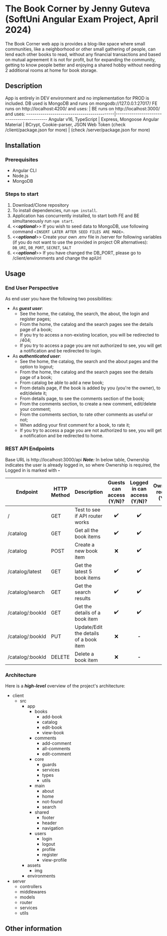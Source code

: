 # The Book Corner by Jenny Guteva (SoftUni Angular Exam Project, April 2024)
The Book Corner web app is provides a blog-like space where small communities, like a neighborhood or other small gathering of people, can lend each other books to read, without any financial transactions and based on mutual agreement it is not for profit, but for expanding the community, getting to know people better and enjoying a shared hobby without needing 2 additional rooms at home for book storage.

## Description
App is entirely in DEV environment and no implementation for PROD is included. DB used is MongoDB and runs on mongodb://127.0.0.1:27017/
FE runs on http://localhost:4200/ and uses: | BE runs on http://localhost:3000/ and uses:
--------------------------------------------|--------------------------------------------
Angular v16, TypeScript | Express, Mongoose
Angular Material | BCrypt, Cookie-parser, JSON Web Token
(check /client/package.json for more) | (check /server/package.json for more)

## Installation
### Prerequisites
- Angular CLI
- Node.js
- MongoDB

### Steps to start
1. Download/Clone repository
2. To install dependencies, run `npm install`.
3. Application has concurrently installed, to start both FE and BE simultaneously run `npm start`.
4. <<***optional***>> If you wish to seed data to MongoDB, use following command `<INSERT LATER AFTER SEED FILES ARE MADE>`.
5. <<***optional***>> Create your own .env file in /server for following variables (if you do not want to use the provided in project OR alternatives): ```DB_URI```, ```DB_PORT```, ```SECRET```, ```SALT```
6. <<***optional***>> If you have changed the DB_PORT, please go to /client/environments and change the apiUrl

## Usage
### End User Perspective
As end user you have the following two possibilities:
- As ***guest user***:
   - See the home, the catalog, the search, the about, the login and register pages;
   - From the home, the catalog and the search pages see the details page of a book;
   - If you try to access a non-existing location, you will be redirected to /404;
   - If you try to access a page you are not authorized to see, you will get a notification and be redirected to login.
- As ***authenticated user***:
   - See the home, the catalog, the search and the about pages and the option to logout;
   - From the home, the catalog and the search pages see the details page of a book;
   - From catalog be able to add a new book;
   - From details page, if the book is added by you (you're the owner), to edit/delete it;
   - From details page, to see the comments section of the book;
   - From the comments section, to create a new comment, edit/delete your comment;
   - From the comments section, to rate other comments as useful or not;
   - When adding your first comment for a book, to rate it;
   - If you try to access a page you are not authorized to see, you will get a notification and be redirected to home.

### REST API Endpoints
Base URL is http://localhost:3000/api
***Note:*** In below table, Ownership indicates the user is already logged in, so where Ownership is required, the Logged in is marked with **-**

Endpoint | HTTP Method | Description | Guests can access (Y/N)? | Logged in can access (Y/N)? | Ownership required (Y/N)?
------------|-------------|----------|:------------------------:|:---------------------------:|:-------------------------:
/ | GET | Test to see if API router works | :heavy_check_mark: | :heavy_check_mark: | :x:
/catalog | GET | Get all the book items | :heavy_check_mark: | :heavy_check_mark: | :x:
/catalog | POST | Create a new book item | :x: | :heavy_check_mark: | :x:
/catalog/latest | GET | Get the latest 5 book items | :heavy_check_mark: | :heavy_check_mark: | :x:
/catalog/search | GET | Get the search results | :heavy_check_mark: | :heavy_check_mark: | :x:
/catalog/:bookId | GET | Get the details of a book item | :heavy_check_mark: | :heavy_check_mark: | :x:
/catalog/:bookId | PUT | Update/Edit the details of a book item | :x: | **-** | :heavy_check_mark:
/catalog/:bookId | DELETE | Delete a book item | :x: | **-** | :heavy_check_mark:

### Architecture
Here is a ***high-level*** overview of the project's architecture:
- client
  - src
    - app
      - books
        - add-book
        - catalog
        - edit-book
        - view-book
      - comments
        - add-comment
        - all-comments
        - edit-comment
      - core
        - guards
        - services
        - types
        - utils
      - main
        - about
        - home
        - not-found
        - search
      - shared
        - footer
        - header
        - navigation
      - users
        - login
        - logout
        - profile
        - register
        - view-profile
    - assets
      - img
    - environments
- server
  - controllers
  - middlewares
  - models
  - router
  - services
  - utils

## Other information